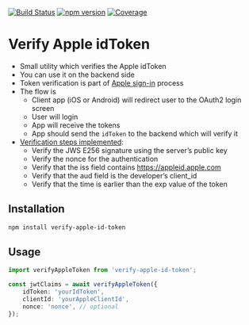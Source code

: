 [![Build Status](https://travis-ci.com/stefan-prokop-cz/verify-apple-id-token.svg?branch=master)](https://travis-ci.com/stefan-prokop-cz/verify-apple-id-token)
[![npm version](https://badge.fury.io/js/verify-apple-id-token.svg)](https://www.npmjs.com/package/verify-apple-id-token)
[![Coverage](https://img.shields.io/codeclimate/coverage/stefan-prokop-cz/verify-apple-id-token.svg?style=flat-square)](https://codeclimate.com/github/stefan-prokop-cz/verify-apple-id-token)

# Verify Apple idToken

- Small utility which verifies the Apple idToken
- You can use it on the backend side
- Token verification is part of [Apple sign-in](https://developer.apple.com/documentation/signinwithapplerestapi) process
- The flow is
    - Client app (iOS or Android) will redirect user to the OAuth2 login screen
    - User will login
    - App will receive the tokens
    - App should send the `idToken` to the backend which will verify it
- [Verification steps implemented](https://developer.apple.com/documentation/sign_in_with_apple/sign_in_with_apple_rest_api/verifying_a_user):
    - Verify the JWS E256 signature using the server’s public key
    - Verify the nonce for the authentication
    - Verify that the iss field contains https://appleid.apple.com
    - Verify that the aud field is the developer’s client_id
    - Verify that the time is earlier than the exp value of the token

## Installation
```bash
npm install verify-apple-id-token
```

## Usage
```typescript
import verifyAppleToken from 'verify-apple-id-token';

const jwtClaims = await verifyAppleToken({
    idToken: 'yourIdToken',
    clientId: 'yourAppleClientId',
    nonce: 'nonce', // optional
});
```
